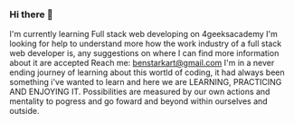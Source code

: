 ### Hi there 👋

I'm currently learning Full stack web developing on 4geeksacademy
I'm looking for help to understand more how the work industry of a full stack web developer is, any suggestions on where I can find more information about it are accepted
Reach me: benstarkart@gmail.com
I'm in a never ending journey of learning about this wortld of coding, it had always been something i've wanted to learn and here we are LEARNING, PRACTICING AND ENJOYING IT.
Possibilities are measured by our own actions and mentality to pogress and go foward and beyond within ourselves and outside.


<!--
**BenBungle/BenBungle** is a ✨ _special_ ✨ repository because its `README.md` (this file) appears on your GitHub profile.

Here are some ideas to get you started:

- 🔭 I’m currently working on ...
- 🌱 I’m currently learning ...
- 👯 I’m looking to collaborate on ...
- 🤔 I’m looking for help with ...
- 💬 Ask me about ...
- 📫 How to reach me: ...
- 😄 Pronouns: ...
- ⚡ Fun fact: ...
-->
